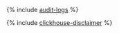 {% include [audit-logs](../../_includes/security/standard/audit-logs.md) %}

{% include [clickhouse-disclaimer](../../_includes/clickhouse-disclaimer.md) %}